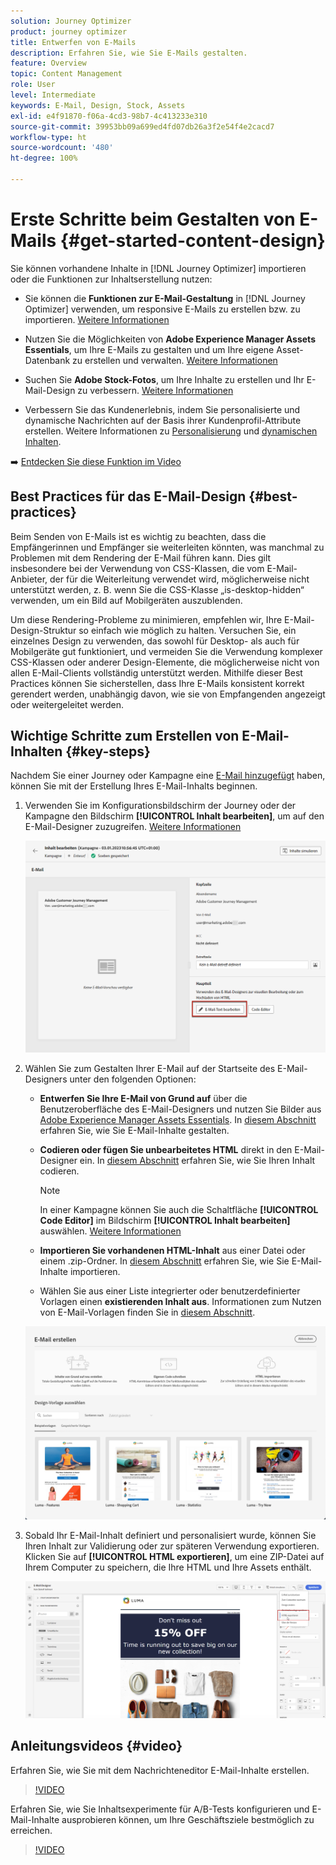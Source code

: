 ```yaml
---
solution: Journey Optimizer
product: journey optimizer
title: Entwerfen von E-Mails
description: Erfahren Sie, wie Sie E-Mails gestalten.
feature: Overview
topic: Content Management
role: User
level: Intermediate
keywords: E-Mail, Design, Stock, Assets
exl-id: e4f91870-f06a-4cd3-98b7-4c413233e310
source-git-commit: 39953bb09a699ed4fd07db26a3f2e54f4e2cacd7
workflow-type: ht
source-wordcount: '480'
ht-degree: 100%

---
```


# Erste Schritte beim Gestalten von E-Mails {#get-started-content-design}

Sie können vorhandene Inhalte in [!DNL Journey Optimizer] importieren oder die Funktionen zur Inhaltserstellung nutzen:

* Sie können die **Funktionen zur E-Mail-Gestaltung** in [!DNL Journey Optimizer] verwenden, um responsive E-Mails zu erstellen bzw. zu importieren. [Weitere Informationen](content-from-scratch.md)

* Nutzen Sie die Möglichkeiten von **Adobe Experience Manager Assets Essentials**, um Ihre E-Mails zu gestalten und um Ihre eigene Asset-Datenbank zu erstellen und verwalten. [Weitere Informationen](../content-management/assets-essentials.md)

* Suchen Sie **Adobe Stock-Fotos**, um Ihre Inhalte zu erstellen und Ihr E-Mail-Design zu verbessern. [Weitere Informationen](../content-management/stock.md)

* Verbessern Sie das Kundenerlebnis, indem Sie personalisierte und dynamische Nachrichten auf der Basis ihrer Kundenprofil-Attribute erstellen. Weitere Informationen zu [Personalisierung](../personalization/personalize.md) und [dynamischen Inhalten](../personalization/get-started-dynamic-content.md).

➡️ [Entdecken Sie diese Funktion im Video](#video)

## Best Practices für das E-Mail-Design {#best-practices}

Beim Senden von E-Mails ist es wichtig zu beachten, dass die Empfängerinnen und Empfänger sie weiterleiten könnten, was manchmal zu Problemen mit dem Rendering der E-Mail führen kann. Dies gilt insbesondere bei der Verwendung von CSS-Klassen, die vom E-Mail-Anbieter, der für die Weiterleitung verwendet wird, möglicherweise nicht unterstützt werden, z. B. wenn Sie die CSS-Klasse „is-desktop-hidden“ verwenden, um ein Bild auf Mobilgeräten auszublenden.

Um diese Rendering-Probleme zu minimieren, empfehlen wir, Ihre E-Mail-Design-Struktur so einfach wie möglich zu halten. Versuchen Sie, ein einzelnes Design zu verwenden, das sowohl für Desktop- als auch für Mobilgeräte gut funktioniert, und vermeiden Sie die Verwendung komplexer CSS-Klassen oder anderer Design-Elemente, die möglicherweise nicht von allen E-Mail-Clients vollständig unterstützt werden. Mithilfe dieser Best Practices können Sie sicherstellen, dass Ihre E-Mails konsistent korrekt gerendert werden, unabhängig davon, wie sie von Empfangenden angezeigt oder weitergeleitet werden.

## Wichtige Schritte zum Erstellen von E-Mail-Inhalten {#key-steps}

Nachdem Sie einer Journey oder Kampagne eine [E-Mail hinzugefügt](create-email.md) haben, können Sie mit der Erstellung Ihres E-Mail-Inhalts beginnen.

1. Verwenden Sie im Konfigurationsbildschirm der Journey oder der Kampagne den Bildschirm **[!UICONTROL Inhalt bearbeiten]**, um auf den E-Mail-Designer zuzugreifen. [Weitere Informationen](create-email.md#define-email-content)

   ![](assets/email_designer_edit_email_body.png)

1. Wählen Sie zum Gestalten Ihrer E-Mail auf der Startseite des E-Mail-Designers unter den folgenden Optionen:

   * **Entwerfen Sie Ihre E-Mail von Grund auf** über die Benutzeroberfläche des E-Mail-Designers und nutzen Sie Bilder aus [Adobe Experience Manager Assets Essentials](../content-management/assets-essentials.md). In [diesem Abschnitt](content-from-scratch.md) erfahren Sie, wie Sie E-Mail-Inhalte gestalten.

   * **Codieren oder fügen Sie unbearbeitetes HTML** direkt in den E-Mail-Designer ein. In [diesem Abschnitt](code-content.md) erfahren Sie, wie Sie Ihren Inhalt codieren.

     >[!NOTE]
     >
     >In einer Kampagne können Sie auch die Schaltfläche **[!UICONTROL Code Editor]** im Bildschirm **[!UICONTROL Inhalt bearbeiten]** auswählen. [Weitere Informationen](create-email.md#define-email-content)

   * **Importieren Sie vorhandenen HTML-Inhalt** aus einer Datei oder einem .zip-Ordner. In [diesem Abschnitt](existing-content.md) erfahren Sie, wie Sie E-Mail-Inhalte importieren.

   * Wählen Sie aus einer Liste integrierter oder benutzerdefinierter Vorlagen einen **existierenden Inhalt aus**. Informationen zum Nutzen von E-Mail-Vorlagen finden Sie in [diesem Abschnitt](email-templates.md).

   ![](assets/email_designer_create_options.png)

1. Sobald Ihr E-Mail-Inhalt definiert und personalisiert wurde, können Sie Ihren Inhalt zur Validierung oder zur späteren Verwendung exportieren. Klicken Sie auf **[!UICONTROL HTML exportieren]**, um eine ZIP-Datei auf Ihrem Computer zu speichern, die Ihre HTML und Ihre Assets enthält.

   ![](assets/email_designer_export.png)

## Anleitungsvideos {#video}

Erfahren Sie, wie Sie mit dem Nachrichteneditor E-Mail-Inhalte erstellen.

>[!VIDEO](https://video.tv.adobe.com/v/334150?quality=12)

Erfahren Sie, wie Sie Inhaltsexperimente für A/B-Tests konfigurieren und E-Mail-Inhalte ausprobieren können, um Ihre Geschäftsziele bestmöglich zu erreichen.

>[!VIDEO](https://video.tv.adobe.com/v/3419893)
